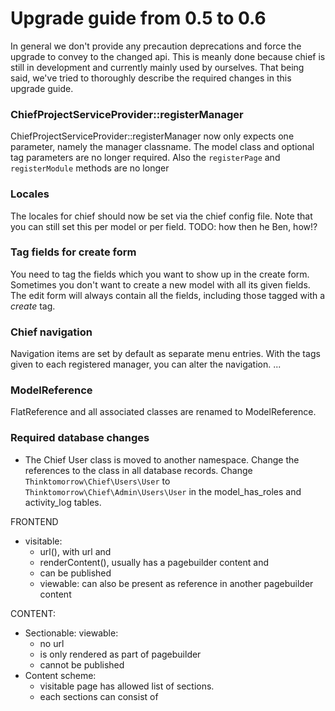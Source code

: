 # Upgrade guide from 0.5 to 0.6

In general we don't provide any precaution deprecations and force the upgrade to convey to the changed api. 
This is meanly done because chief is still in development and currently mainly used by ourselves. That being
said, we've tried to thoroughly describe the required changes in this upgrade guide. 

### ChiefProjectServiceProvider::registerManager
ChiefProjectServiceProvider::registerManager now only expects one parameter, namely the manager classname.
 The model class and optional tag parameters are no longer required. Also the `registerPage` and `registerModule` methods are no longer 

### Locales
The locales for chief should now be set via the chief config file. Note that you can still set this per model or per field. 
TODO: how then he Ben, how!?

### Tag fields for create form
 You need to tag the fields which you want to show up in the create form. 
 Sometimes you don't want to create a new model with all its given fields.
 The edit form will always contain all the fields, including those tagged with a _create_ tag.

### Chief navigation
Navigation items are set by default as separate menu entries. With the tags given to each registered manager, you can alter the navigation.
...

### ModelReference
FlatReference and all associated classes are renamed to ModelReference. 

### Required database changes
- The Chief User class is moved to another namespace. Change the references to the class in all database records.
Change `Thinktomorrow\Chief\Users\User` to `Thinktomorrow\Chief\Admin\Users\User` in the model_has_roles and activity_log tables.

FRONTEND
- visitable: 
    - url(), with url and 
    - renderContent(), usually has a pagebuilder content and 
    - can be published
    - viewable: can also be present as reference in another pagebuilder content

CONTENT:
- Sectionable: viewable: 
    - no url
    - is only rendered as part of pagebuilder
    - cannot be published
- Content scheme:
    - visitable page has allowed list of sections.
    - each sections can consist of 
